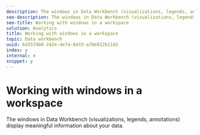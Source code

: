 ```yaml
---
description: The windows in Data Workbench (visualizations, legends, annotations) display meaningful information about your data.
seo-description: The windows in Data Workbench (visualizations, legends, annotations) display meaningful information about your data.
seo-title: Working with windows in a workspace
solution: Analytics
title: Working with windows in a workspace
topic: Data workbench
uuid: 6d3574b0-242e-4e7a-8433-a78e832b11d2
index: y
internal: n
snippet: y
---
```


# Working with windows in a workspace

The windows in Data Workbench (visualizations, legends, annotations) display meaningful information about your data.


